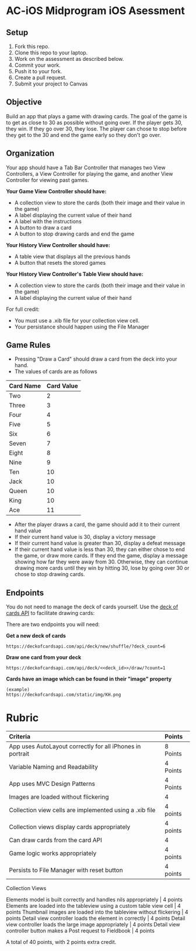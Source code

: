 # AC-iOS Midprogram iOS Asessment

## Setup

1. Fork this repo.
1. Clone this repo to your laptop.
1. Work on the assessment as described below.
1. Commit your work.
1. Push it to your fork.
1. Create a pull request.
1. Submit your project to Canvas

## Objective

Build an app that plays a game with drawing cards.  The goal of the game is to get as close to 30 as possible without going over.  If the player gets 30, they win.  If they go over 30, they lose.  The player can chose to stop before they get to the 30 and end the game early so they don't go over.


## Organization

Your app should have a Tab Bar Controller that manages two View Controllers, a View Controller for playing the game, and another View Controller for viewing past games.

**Your Game View Controller should have:**

- A collection view to store the cards (both their image and their value in the game)
- A label displaying the current value of their hand
- A label with the instructions
- A button to draw a card
- A button to stop drawing cards and end the game

**Your History View Controller should have:**

- A table view that displays all the previous hands
- A button that resets the stored games

**Your History View Controller's Table View should have:**

- A collection view to store the cards (both their image and their value in the game)
- A label displaying the current value of their hand

For full credit:

- You must use a .xib file for your collection view cell.
- Your persistance should happen using the File Manager


## Game Rules

- Pressing "Draw a Card" should draw a card from the deck into your hand.
- The values of cards are as follows

| Card Name | Card Value |
|---|---|
| Two | 2 |
| Three | 3 |
| Four | 4 |
| Five | 5 |
| Six | 6 |
| Seven | 7 |
| Eight | 8 |
| Nine | 9 |
| Ten | 10 |
| Jack | 10 |
| Queen | 10 |
| King | 10 |
| Ace | 11 |

- After the player draws a card, the game should add it to their current hand value
- If their current hand value is 30, display a victory message
- If their current hand value is greater than 30, display a defeat message
- If their current hand value is less than 30, they can either chose to end the game, or draw more cards.  If they end the game, display a message showing how far they were away from 30.  Otherwise, they can continue drawing more cards until they win by hitting 30, lose by going over 30 or chose to stop drawing cards.

## Endpoints

You do not need to manage the deck of cards yourself.  Use the [deck of cards API](https://deckofcardsapi.com/) to facilitate drawing cards:

There are two endpoints you will need:


**Get a new deck of cards**

```
https://deckofcardsapi.com/api/deck/new/shuffle/?deck_count=6
```

**Draw one card from your deck**

```
https://deckofcardsapi.com/api/deck/<<deck_id>>/draw/?count=1
```

**Cards have an image which can be found in their "image" property**

```
(example)
https://deckofcardsapi.com/static/img/KH.png
```


# Rubric

Criteria | Points
:---|:---
App uses AutoLayout correctly for all iPhones in portrait | 8 Points
Variable Naming and Readability | 4 Points
App uses MVC Design Patterns | 4 Points
Images are loaded without flickering | 4
Collection view cells are implemented using a .xib file | 4 points
Collection views display cards appropriately | 4 points
Can draw cards from the card API | 4
Game logic works appropriately | 4 points
Persists to File Manager with reset button | 4 points



Collection Views 


Elements model is built correctly and handles nils appropriately | 4 points
Elements are loaded into the tableview using a custom table view cell | 4 points
Thumbnail images are loaded into the tableview without flickering | 4 points
Detail view controller loads the element in correctly | 4 points
Detail view controller loads the large image appropriately | 4 points
Detail view controller button makes a Post request to Fieldbook | 4 points


A total of 40 points, with 2 points extra credit.
